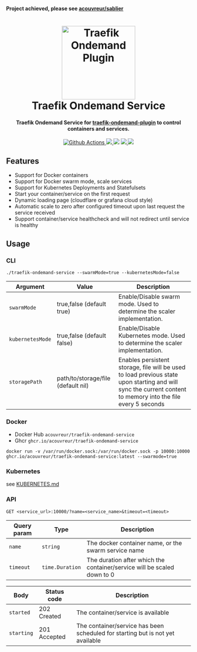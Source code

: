 **Project achieved, please see [acouvreur/sablier](https://github.com/acouvreur/sablier)**
<h1 align="center">
  <img src="https://blog.alterway.fr/images/traefik.logo.png" alt="Traefik Ondemand Plugin" width="200">
  <br>Traefik Ondemand Service<br>
</h1>

<h4 align="center">Traefik Ondemand Service for <a href="https://github.com/acouvreur/traefik-ondemand-plugin">traefik-ondemand-plugin</a> to control containers and services.</h4>

<p align="center">
  <a href="https://github.com/acouvreur/traefik-ondemand-service/actions">
    <img src="https://img.shields.io/github/workflow/status/acouvreur/traefik-ondemand-service/Build?style=flat-square" alt="Github Actions">
  </a>
  <a href="https://goreportcard.com/report/github.com/acouvreur/traefik-ondemand-service">
    <img src="https://goreportcard.com/badge/github.com/acouvreur/traefik-ondemand-service?style=flat-square">
  </a>
  <img src="https://img.shields.io/github/go-mod/go-version/acouvreur/traefik-ondemand-service?style=flat-square">
  <a href="https://github.com/acouvreur/traefik-ondemand-service/releases">
    <img src="https://img.shields.io/github/release/acouvreur/traefik-ondemand-service/all.svg?style=flat-square">
  </a>
  <a href="https://github.com/acouvreur/traefik-ondemand-service/releases">
    <img src="https://img.shields.io/docker/image-size/acouvreur/traefik-ondemand-service?style=flat-square">
  </a>
</p>

## Features

- Support for Docker containers
- Support for Docker swarm mode, scale services
- Support for Kubernetes Deployments and Statefulsets
- Start your container/service on the first request
- Dynamic loading page (cloudflare or grafana cloud style)
- Automatic scale to zero after configured timeout upon last request the service received
- Support container/service healthcheck and will not redirect until service is healthy

## Usage

### CLI

`./traefik-ondemand-service --swarmMode=true --kubernetesMode=false`

| Argument         | Value                              | Description                                                                                                                                                  |
| ---------------- | ---------------------------------- | ------------------------------------------------------------------------------------------------------------------------------------------------------------ |
| `swarmMode`      | true,false (default true)          | Enable/Disable swarm mode. Used to determine the scaler implementation.                                                                                      |
| `kubernetesMode` | true,false (default false)         | Enable/Disable Kubernetes mode. Used to determine the scaler implementation.                                                                                 |
| `storagePath`    | path/to/storage/file (default nil) | Enables persistent storage, file will be used to load previous state upon starting and will sync the current content to memory into the file every 5 seconds |

### Docker

- Docker Hub `acouvreur/traefik-ondemand-service`
- Ghcr `ghcr.io/acouvreur/traefik-ondemand-service`

`docker run -v /var/run/docker.sock:/var/run/docker.sock -p 10000:10000 ghcr.io/acouvreur/traefik-ondemand-service:latest --swarmode=true`

### Kubernetes

see <a href="https://github.com/acouvreur/traefik-ondemand-service/blob/main/KUBERNETES.md">KUBERNETES.md</a>

### API

```
GET <service_url>:10000/?name=<service_name>&timeout=<timeout>
```

| Query param | Type            | Description                                                             |
| ----------- | --------------- | ----------------------------------------------------------------------- |
| `name`      | `string`        | The docker container name, or the swarm service name                    |
| `timeout`   | `time.Duration` | The duration after which the container/service will be scaled down to 0 |

| Body       | Status code  | Description                                                                    |
| ---------- | ------------ | ------------------------------------------------------------------------------ |
| `started`  | 202 Created  | The container/service is available                                             |
| `starting` | 201 Accepted | The container/service has been scheduled for starting but is not yet available |
